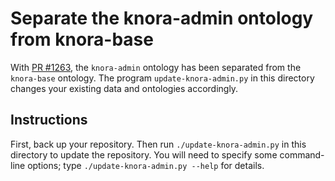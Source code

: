 # Separate the knora-admin ontology from knora-base

With [PR #1263](https://github.com/dhlab-basel/Knora/pull/1263), the `knora-admin`
ontology has been separated from the `knora-base` ontology. The program
`update-knora-admin.py` in this directory changes your existing data and ontologies
accordingly.

## Instructions

First, back up your repository. Then run `./update-knora-admin.py` in this directory to
update the repository. You will need to specify some command-line options; type
`./update-knora-admin.py --help` for details. 
